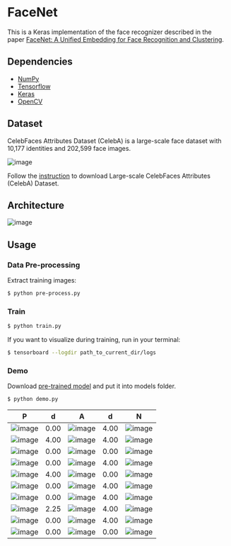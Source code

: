# FaceNet

This is a Keras implementation of the face recognizer described in the paper [FaceNet: A Unified Embedding for Face Recognition and Clustering](https://arxiv.org/abs/1503.03832).

## Dependencies
- [NumPy](http://docs.scipy.org/doc/numpy-1.10.1/user/install.html)
- [Tensorflow](https://www.tensorflow.org/versions/r0.8/get_started/os_setup.html)
- [Keras](https://keras.io/#installation)
- [OpenCV](https://opencv-python-tutroals.readthedocs.io/en/latest/)

## Dataset

CelebFaces Attributes Dataset (CelebA) is a large-scale face dataset with 10,177 identities and 202,599 face images.

![image](https://github.com/foamliu/FaceNet/raw/master/images/CelebA.png)

Follow the [instruction](http://mmlab.ie.cuhk.edu.hk/projects/CelebA.html) to download Large-scale CelebFaces Attributes (CelebA) Dataset.

## Architecture
![image](https://github.com/foamliu/FaceNet/raw/master/images/model.png)

## Usage
### Data Pre-processing
Extract training images:
```bash
$ python pre-process.py
```

### Train
```bash
$ python train.py
```

If you want to visualize during training, run in your terminal:
```bash
$ tensorboard --logdir path_to_current_dir/logs
```

### Demo

Download [pre-trained model](https://github.com/foamliu/Look-Into-Person/releases/download/v1.0/model.119-2.2473.hdf5) and put it into models folder.

```bash
$ python demo.py
```

P | d | A | d | N |
|---|---|---|---|---|
|![image](https://github.com/foamliu/FaceNet/raw/master/images/0_p_image.png)|0.00|![image](https://github.com/foamliu/FaceNet/raw/master/images/0_a_image.png)|4.00|![image](https://github.com/foamliu/FaceNet/raw/master/images/0_n_image.png)|
|![image](https://github.com/foamliu/FaceNet/raw/master/images/1_p_image.png)|4.00|![image](https://github.com/foamliu/FaceNet/raw/master/images/1_a_image.png)|4.00|![image](https://github.com/foamliu/FaceNet/raw/master/images/1_n_image.png)|
|![image](https://github.com/foamliu/FaceNet/raw/master/images/2_p_image.png)|0.00|![image](https://github.com/foamliu/FaceNet/raw/master/images/2_a_image.png)|0.00|![image](https://github.com/foamliu/FaceNet/raw/master/images/2_n_image.png)|
|![image](https://github.com/foamliu/FaceNet/raw/master/images/3_p_image.png)|0.00|![image](https://github.com/foamliu/FaceNet/raw/master/images/3_a_image.png)|4.00|![image](https://github.com/foamliu/FaceNet/raw/master/images/3_n_image.png)|
|![image](https://github.com/foamliu/FaceNet/raw/master/images/4_p_image.png)|4.00|![image](https://github.com/foamliu/FaceNet/raw/master/images/4_a_image.png)|0.00|![image](https://github.com/foamliu/FaceNet/raw/master/images/4_n_image.png)|
|![image](https://github.com/foamliu/FaceNet/raw/master/images/5_p_image.png)|0.00|![image](https://github.com/foamliu/FaceNet/raw/master/images/5_a_image.png)|4.00|![image](https://github.com/foamliu/FaceNet/raw/master/images/5_n_image.png)|
|![image](https://github.com/foamliu/FaceNet/raw/master/images/6_p_image.png)|0.00|![image](https://github.com/foamliu/FaceNet/raw/master/images/6_a_image.png)|4.00|![image](https://github.com/foamliu/FaceNet/raw/master/images/6_n_image.png)|
|![image](https://github.com/foamliu/FaceNet/raw/master/images/7_p_image.png)|2.25|![image](https://github.com/foamliu/FaceNet/raw/master/images/7_a_image.png)|4.00|![image](https://github.com/foamliu/FaceNet/raw/master/images/7_n_image.png)|
|![image](https://github.com/foamliu/FaceNet/raw/master/images/8_p_image.png)|0.00|![image](https://github.com/foamliu/FaceNet/raw/master/images/8_a_image.png)|4.00|![image](https://github.com/foamliu/FaceNet/raw/master/images/8_n_image.png)|
|![image](https://github.com/foamliu/FaceNet/raw/master/images/9_p_image.png)|0.00|![image](https://github.com/foamliu/FaceNet/raw/master/images/9_a_image.png)|0.00|![image](https://github.com/foamliu/FaceNet/raw/master/images/9_n_image.png)|